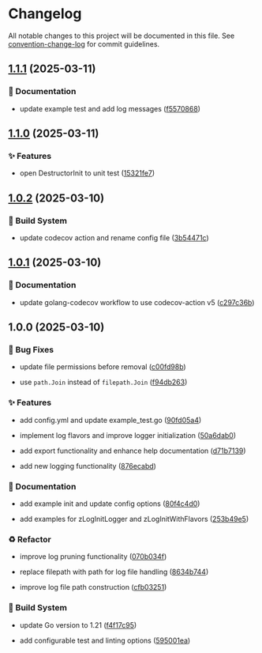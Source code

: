 # Changelog

All notable changes to this project will be documented in this file. See [convention-change-log](https://github.com/convention-change/convention-change-log) for commit guidelines.

## [1.1.1](https://github.com/sinlov-go/zlog-zap-wrapper/compare/1.1.0...v1.1.1) (2025-03-11)

### 📝 Documentation

* update example test and add log messages ([f5570868](https://github.com/sinlov-go/zlog-zap-wrapper/commit/f55708680b2462a29657440b5089ef9e2998b999))

## [1.1.0](https://github.com/sinlov-go/zlog-zap-wrapper/compare/1.0.2...v1.1.0) (2025-03-11)

### ✨ Features

* open DestructorInit to unit test ([15321fe7](https://github.com/sinlov-go/zlog-zap-wrapper/commit/15321fe7ecfc1f5f126e586254f479485cc29b51))

## [1.0.2](https://github.com/sinlov-go/zlog-zap-wrapper/compare/1.0.1...v1.0.2) (2025-03-10)

### 👷‍ Build System

* update codecov action and rename config file ([3b54471c](https://github.com/sinlov-go/zlog-zap-wrapper/commit/3b54471c3ec70bbffd1ff440d3ec83c9181879ef))

## [1.0.1](https://github.com/sinlov-go/zlog-zap-wrapper/compare/1.0.0...v1.0.1) (2025-03-10)

### 📝 Documentation

* update golang-codecov workflow to use codecov-action v5 ([c297c36b](https://github.com/sinlov-go/zlog-zap-wrapper/commit/c297c36beda2dbc91e66ff4a43dd13f256b01220))

## 1.0.0 (2025-03-10)

### 🐛 Bug Fixes

* update file permissions before removal ([c00fd98b](https://github.com/sinlov-go/zlog-zap-wrapper/commit/c00fd98b3fb77079764b614d34f0049296038aa1))

* use `path.Join` instead of `filepath.Join` ([f94db263](https://github.com/sinlov-go/zlog-zap-wrapper/commit/f94db263e9cd410a334772112a5422e9f6d35672))

### ✨ Features

* add config.yml and update example_test.go ([90fd05a4](https://github.com/sinlov-go/zlog-zap-wrapper/commit/90fd05a4f783c03d0539d47d737a4b90af66aca9))

* implement log flavors and improve logger initialization ([50a6dab0](https://github.com/sinlov-go/zlog-zap-wrapper/commit/50a6dab0ca229f33f30562ccd420d32674bbb91c))

* add export functionality and enhance help documentation ([d71b7139](https://github.com/sinlov-go/zlog-zap-wrapper/commit/d71b71397a65a6ea2bc7adf0872c51958e4cd933))

* add new logging functionality ([876ecabd](https://github.com/sinlov-go/zlog-zap-wrapper/commit/876ecabd428b5d0462ea75d1297968a0ee0d3705))

### 📝 Documentation

* add example init and update config options ([80f4c4d0](https://github.com/sinlov-go/zlog-zap-wrapper/commit/80f4c4d0f07145ed11c331f45c435aa2892fbdf5))

* add examples for zLogInitLogger and zLogInitWithFlavors ([253b49e5](https://github.com/sinlov-go/zlog-zap-wrapper/commit/253b49e52bf349cbdf5166e598973b2dad8a085f))

### ♻ Refactor

* improve log pruning functionality ([070b034f](https://github.com/sinlov-go/zlog-zap-wrapper/commit/070b034f96c001afa227077b75a69ab8c5f2dfaf))

* replace filepath with path for log file handling ([8634b744](https://github.com/sinlov-go/zlog-zap-wrapper/commit/8634b744bc68d2f19719e3aaec918f99f452fe96))

* improve log file path construction ([cfb03251](https://github.com/sinlov-go/zlog-zap-wrapper/commit/cfb032511ed7bbd2fd2002a09935183a105cd5f9))

### 👷‍ Build System

* update Go version to 1.21 ([f4f17c95](https://github.com/sinlov-go/zlog-zap-wrapper/commit/f4f17c95ea059a1251f977b3db71fcf976cdfc0d))

* add configurable test and linting options ([595001ea](https://github.com/sinlov-go/zlog-zap-wrapper/commit/595001eab20f66179ce0e66fe608de0ee4f89bd9))
